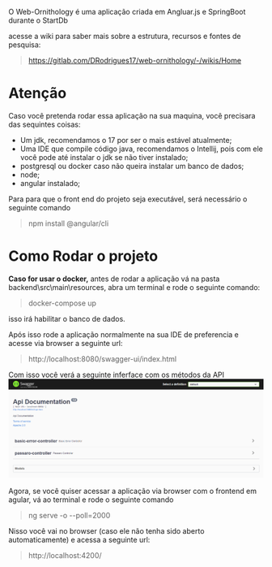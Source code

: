 O Web-Ornithology é uma aplicação criada em Angluar.js e SpringBoot durante o StartDb

acesse a wiki para saber mais sobre a estrutura, recursos e fontes de pesquisa:
>https://gitlab.com/DRodrigues17/web-ornithology/-/wikis/Home

# Atenção

Caso você pretenda rodar essa aplicação na sua maquina, você precisara das sequintes coisas:
- Um jdk, recomendamos o 17 por ser o mais estável atualmente;
- Uma IDE que compile código java, recomendamos o Intellij, pois com ele você pode até instalar o jdk se não tiver instalado;
- postgresql ou docker caso não queira instalar um banco de dados;
- node;
- angular instalado;

Para para que o front end do projeto seja executável, será necessário o seguinte comando 
> npm install @angular/cli 


# Como Rodar o projeto

**Caso for usar o docker,**
antes de rodar a aplicação vá na pasta backend\src\main\resources, 
abra um terminal e rode o seguinte comando:
> docker-compose up

isso irá habilitar o banco de dados. 

Após isso rode a aplicação normalmente na sua IDE de preferencia e acesse via browser a seguinte url:
> http://localhost:8080/swagger-ui/index.html

Com isso você verá a seguinte inferface com os métodos da API
![Testando com swagger](swagger.png)

Agora, se você quiser acessar a aplicação via browser com o frontend em agular, vá ao terminal e rode o seguinte comando
>ng serve -o --poll=2000

Nisso você vai no browser (caso ele não tenha sido aberto automaticamente) e acessa a seguinte url:
> http://localhost:4200/
